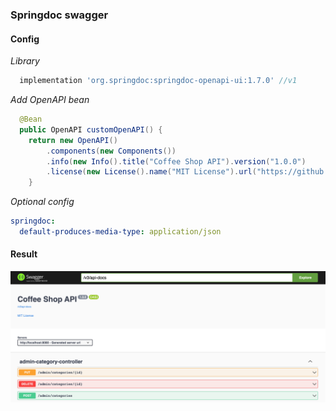 ### Springdoc swagger
#### Config
_Library_
```groovy
  implementation 'org.springdoc:springdoc-openapi-ui:1.7.0' //v1
```
_Add OpenAPI bean_
```java
  @Bean
  public OpenAPI customOpenAPI() {
    return new OpenAPI()
        .components(new Components())
        .info(new Info().title("Coffee Shop API").version("1.0.0")
        .license(new License().name("MIT License").url("https://github.com/thachlp/second-brain/blob/main/LICENSE")));
    }
```

_Optional config_
```yaml
springdoc:
  default-produces-media-type: application/json
```

#### Result
![swagger-ui.png](./images/swagger-ui.png)